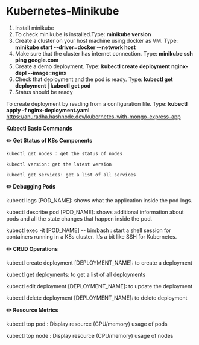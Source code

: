 # Kubernetes-Minikube

1. Install minikube
2. To check minikube is installed.Type: **minikube version**
3. Create a cluster on your host machine using docker as VM. Type:  **minikube start --driver=docker --network host**
4. Make sure that the cluster has internet connection. Type: **minikube ssh ping google.com**
5. Create a demo deployment. Type: **kubectl create deployment nginx-depl --image=nginx**
6. Check that deployment and the pod is ready. Type: **kubectl get deployment | kubectl get pod**
7. Status should be ready

To create deployment by reading from a configuration file. Type: **kubectl apply -f nginx-deployment.yaml**
https://anuradha.hashnode.dev/kubernetes-with-mongo-express-app


**Kubectl Basic Commands**

**✏️ Get Status of K8s Components**

    kubectl get nodes : get the status of nodes

    kubectl version: get the latest version

    kubectl get services: get a list of all services

**✏️ Debugging Pods**

kubectl logs [POD_NAME]: shows what the application inside the pod logs.

kubectl describe pod [POD_NAME]: shows additional information about pods and all the state changes that happen inside the pod.

kubectl exec -it [POD_NAME] -- bin/bash : start a shell session for containers running in a K8s cluster. It’s a bit like SSH for Kubernetes.

**✏️ CRUD Operations**

kubectl create deployment [DEPLOYMENT_NAME]: to create a deployment

kubectl get deployments: to get a list of all deployments

kubectl edit deployment [DEPLOYMENT_NAME]: to update the deployment

kubectl delete deployment [DEPLOYMENT_NAME]: to delete deployment

**✏️ Resource Metrics**

kubectl top pod : Display resource (CPU/memory) usage of pods

kubectl top node : Display resource (CPU/memory) usage of nodes
